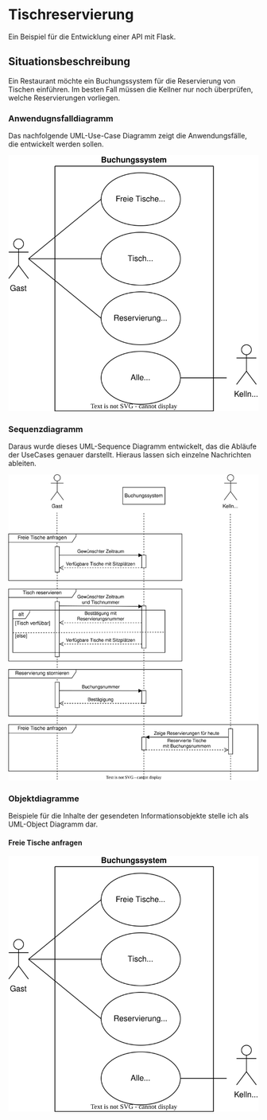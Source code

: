 # Tischreservierung
Ein Beispiel für die Entwicklung einer API mit Flask.

## Situationsbeschreibung
Ein Restaurant möchte ein Buchungssystem für die Reservierung von Tischen einführen. Im besten Fall müssen die Kellner nur noch überprüfen, welche Reservierungen vorliegen. 

### Anwendugnsfalldiagramm
Das nachfolgende UML-Use-Case Diagramm zeigt die Anwendungsfälle, die entwickelt werden sollen.

![UML-UseCase Diagramm](diagramme/UML-UseCase.drawio.svg)

### Sequenzdiagramm
Daraus wurde dieses UML-Sequence Diagramm entwickelt, das die Abläufe der UseCases genauer darstellt. Hieraus lassen sich einzelne Nachrichten ableiten.

![UML-Sequence Diagramm](diagramme/UML-Sequence.drawio.svg)


### Objektdiagramme
Beispiele für die Inhalte der gesendeten Informationsobjekte stelle ich als UML-Object Diagramm dar. 

#### Freie Tische anfragen
![UML-Object 1: Freie Tische anfragen](diagramme/UML-UseCase_1_FreieTischeAnfragen.drawio.svg)